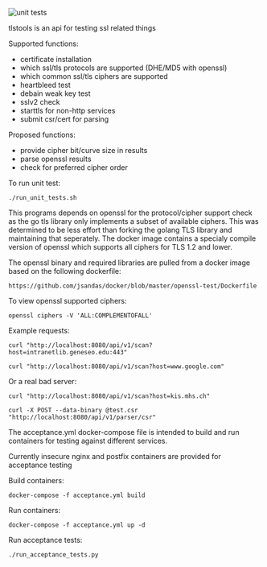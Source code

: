 ![unit tests](https://github.com/jsandas/tlstools/actions/workflows/unit.yml/badge.svg?branch=master)

tlstools is an api for testing ssl related things

Supported functions:
* certificate installation
* which ssl/tls protocols are supported (DHE/MD5 with openssl)
* which common ssl/tls ciphers are supported
* heartbleed test
* debain weak key test
* sslv2 check
* starttls for non-http services
* submit csr/cert for parsing

Proposed functions:
* provide cipher bit/curve size in results
* parse openssl results
* check for preferred cipher order


To run unit test:
```
./run_unit_tests.sh
```


This programs depends on openssl for the protocol/cipher support check as the go tls library only implements a subset of available ciphers.  This was determined to be less effort than forking the golang TLS library and maintaining that seperately.  The docker image contains a specialy compile version of openssl which supports all ciphers for TLS 1.2 and lower.

The openssl binary and required libraries are pulled from a docker image based on the following dockerfile:
```
https://github.com/jsandas/docker/blob/master/openssl-test/Dockerfile
```

To view openssl supported ciphers:
```
openssl ciphers -V 'ALL:COMPLEMENTOFALL'
```

Example requests:
```
curl "http://localhost:8080/api/v1/scan?host=intranetlib.geneseo.edu:443"
```
```
curl "http://localhost:8080/api/v1/scan?host=www.google.com"
```
Or a real bad server:
```
curl "http://localhost:8080/api/v1/scan?host=kis.mhs.ch"
```
```
curl -X POST --data-binary @test.csr "http://localhost:8080/api/v1/parser/csr"
```


The acceptance.yml docker-compose file is intended to build and run containers for testing against different services.  

Currently insecure nginx and postfix containers are provided for acceptance testing

Build containers:
```
docker-compose -f acceptance.yml build
```

Run containers:
```
docker-compose -f acceptance.yml up -d
```

Run acceptance tests:
```
./run_acceptance_tests.py
```